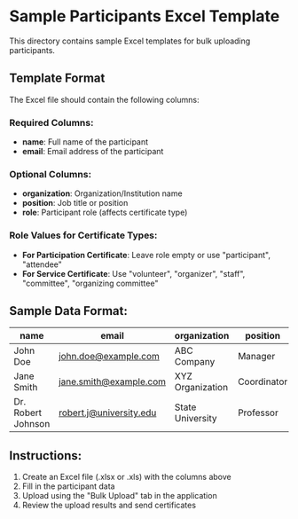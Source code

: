 # Sample Participants Excel Template

This directory contains sample Excel templates for bulk uploading participants.

## Template Format

The Excel file should contain the following columns:

### Required Columns:
- **name**: Full name of the participant
- **email**: Email address of the participant

### Optional Columns:
- **organization**: Organization/Institution name
- **position**: Job title or position
- **role**: Participant role (affects certificate type)

### Role Values for Certificate Types:
- **For Participation Certificate**: Leave role empty or use "participant", "attendee"
- **For Service Certificate**: Use "volunteer", "organizer", "staff", "committee", "organizing committee"

## Sample Data Format:

| name | email | organization | position | role |
|------|-------|--------------|----------|------|
| John Doe | john.doe@example.com | ABC Company | Manager | participant |
| Jane Smith | jane.smith@example.com | XYZ Organization | Coordinator | volunteer |
| Dr. Robert Johnson | robert.j@university.edu | State University | Professor | committee |

## Instructions:
1. Create an Excel file (.xlsx or .xls) with the columns above
2. Fill in the participant data
3. Upload using the "Bulk Upload" tab in the application
4. Review the upload results and send certificates
